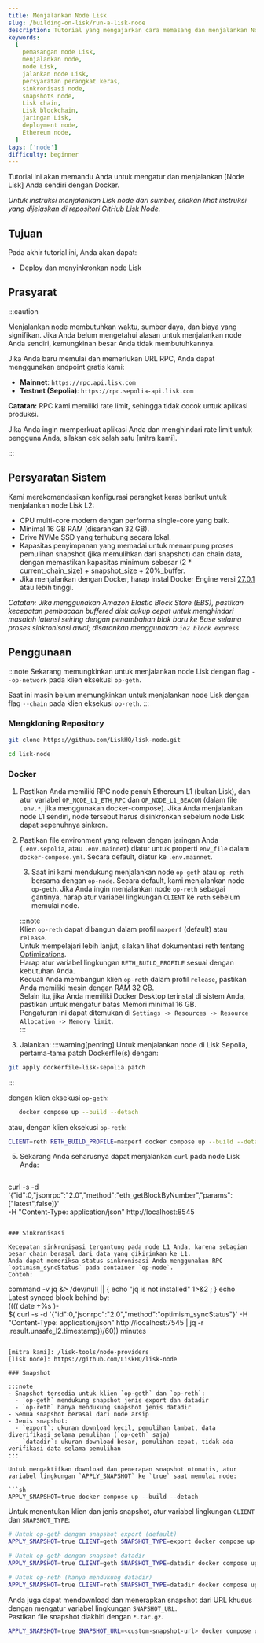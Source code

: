 ```yaml
---
title: Menjalankan Node Lisk
slug: /building-on-lisk/run-a-lisk-node
description: Tutorial yang mengajarkan cara memasang dan menjalankan Node Lisk.
keywords:
  [
    pemasangan node Lisk,
    menjalankan node,
    node Lisk,
    jalankan node Lisk,
    persyaratan perangkat keras,
    sinkronisasi node,
    snapshots node,
    Lisk chain,
    Lisk blockchain,
    jaringan Lisk,
    deployment node,
    Ethereum node,
  ]
tags: ['node']
difficulty: beginner
---
```


Tutorial ini akan memandu Anda untuk mengatur dan menjalankan [Node Lisk] Anda sendiri dengan Docker.  
  
*Untuk instruksi menjalankan Lisk node dari sumber, silakan lihat instruksi yang dijelaskan di repositori GitHub [Lisk Node](https://github.com/LiskHQ/lisk-node?tab=readme-ov-file#source).*

## Tujuan

Pada akhir tutorial ini, Anda akan dapat:

- Deploy dan menyinkronkan node Lisk

## Prasyarat

:::caution

Menjalankan node membutuhkan waktu, sumber daya, dan biaya yang signifikan. Jika Anda belum mengetahui alasan untuk menjalankan node Anda sendiri, kemungkinan besar Anda tidak membutuhkannya.

Jika Anda baru memulai dan memerlukan URL RPC, Anda dapat menggunakan endpoint gratis kami:

- **Mainnet**: `https://rpc.api.lisk.com`
- **Testnet (Sepolia)**: `https://rpc.sepolia-api.lisk.com`

**Catatan:** RPC kami memiliki rate limit, sehingga tidak cocok untuk aplikasi produksi.

Jika Anda ingin memperkuat aplikasi Anda dan menghindari rate limit untuk pengguna Anda, silakan cek salah satu [mitra kami].

:::

## Persyaratan Sistem

Kami merekomendasikan konfigurasi perangkat keras berikut untuk menjalankan node Lisk L2:
- CPU multi-core modern dengan performa single-core yang baik.  
- Minimal 16 GB RAM (disarankan 32 GB).  
- Drive NVMe SSD yang terhubung secara lokal.  
- Kapasitas penyimpanan yang memadai untuk menampung proses pemulihan snapshot (jika memulihkan dari snapshot) dan chain data, dengan memastikan kapasitas minimum sebesar (2 * current_chain_size) + snapshot_size + 20%_buffer.  
- Jika menjalankan dengan Docker, harap instal Docker Engine versi [27.0.1](https://docs.docker.com/engine/release-notes/27.0/) atau lebih tinggi.  

*Catatan: Jika menggunakan Amazon Elastic Block Store (EBS), pastikan kecepatan pembacaan buffered disk cukup cepat untuk menghindari masalah latensi seiring dengan penambahan blok baru ke Base selama proses sinkronisasi awal; disarankan menggunakan `io2 block express`.*

## Penggunaan

:::note
Sekarang memungkinkan untuk menjalankan node Lisk dengan flag `--op-network` pada klien eksekusi `op-geth`.

Saat ini masih belum memungkinkan untuk menjalankan node Lisk dengan flag `--chain` pada klien eksekusi `op-reth`.
:::

### Mengkloning Repository

```sh
git clone https://github.com/LiskHQ/lisk-node.git
```

```sh
cd lisk-node
```

### Docker

1. Pastikan Anda memiliki RPC node penuh Ethereum L1 (bukan Lisk), dan atur variabel `OP_NODE_L1_ETH_RPC` dan `OP_NODE_L1_BEACON` (dalam file `.env.*`, jika menggunakan docker-compose).
   Jika Anda menjalankan node L1 sendiri, node tersebut harus disinkronkan sebelum node Lisk dapat sepenuhnya sinkron.
2. Pastikan file environment yang relevan dengan jaringan Anda (`.env.sepolia`, atau `.env.mainnet`) diatur untuk properti `env_file` dalam `docker-compose.yml`. Secara default, diatur ke `.env.mainnet`.

   3. Saat ini kami mendukung menjalankan node `op-geth` atau `op-reth` bersama dengan `op-node`. Secara default, kami menjalankan node `op-geth`. Jika Anda ingin menjalankan node `op-reth` sebagai gantinya, harap atur variabel lingkungan `CLIENT` ke `reth` sebelum memulai node.  

   :::note  
   Klien `op-reth` dapat dibangun dalam profil `maxperf` (default) atau `release`.  
   Untuk mempelajari lebih lanjut, silakan lihat dokumentasi reth tentang [Optimizations](https://github.com/paradigmxyz/reth/blob/main/book/installation/source.md#optimizations).  
   Harap atur variabel lingkungan `RETH_BUILD_PROFILE` sesuai dengan kebutuhan Anda.  
   Kecuali Anda membangun klien `op-reth` dalam profil `release`, pastikan Anda memiliki mesin dengan RAM 32 GB.  
   Selain itu, jika Anda memiliki Docker Desktop terinstal di sistem Anda, pastikan untuk mengatur batas Memori minimal 16 GB.  
   Pengaturan ini dapat ditemukan di `Settings -> Resources -> Resource Allocation -> Memory limit`.  
   :::

4. Jalankan:
:::warning[penting] 
Untuk menjalankan node di Lisk Sepolia, pertama-tama patch Dockerfile(s) dengan:  
```sh  
git apply dockerfile-lisk-sepolia.patch  
```
:::  

dengan klien eksekusi `op-geth`:  

```sh
   docker compose up --build --detach
   ```

atau, dengan klien eksekusi `op-reth`:  

```sh  
CLIENT=reth RETH_BUILD_PROFILE=maxperf docker compose up --build --detach  
```  
5. Sekarang Anda seharusnya dapat menjalankan `curl` pada node Lisk Anda:  
```sh

   ```
   curl -s -d '{"id":0,"jsonrpc":"2.0","method":"eth_getBlockByNumber","params":["latest",false]}' \
     -H "Content-Type: application/json" http://localhost:8545
   ```

### Sinkronisasi

Kecepatan sinkronisasi tergantung pada node L1 Anda, karena sebagian besar chain berasal dari data yang dikirimkan ke L1.
Anda dapat memeriksa status sinkronisasi Anda menggunakan RPC `optimism_syncStatus` pada container `op-node`.
Contoh:

```
command -v jq  &> /dev/null || { echo "jq is not installed" 1>&2 ; }
echo Latest synced block behind by: \
$((($( date +%s )-\
$( curl -s -d '{"id":0,"jsonrpc":"2.0","method":"optimism_syncStatus"}' -H "Content-Type: application/json" http://localhost:7545 |
   jq -r .result.unsafe_l2.timestamp))/60)) minutes
```

[mitra kami]: /lisk-tools/node-providers
[lisk node]: https://github.com/LiskHQ/lisk-node  

### Snapshot

:::note  
- Snapshot tersedia untuk klien `op-geth` dan `op-reth`:  
  - `op-geth` mendukung snapshot jenis export dan datadir  
  - `op-reth` hanya mendukung snapshot jenis datadir  
- Semua snapshot berasal dari node arsip  
- Jenis snapshot:  
  - `export`: ukuran download kecil, pemulihan lambat, data diverifikasi selama pemulihan (`op-geth` saja)  
  - `datadir`: ukuran download besar, pemulihan cepat, tidak ada verifikasi data selama pemulihan  
:::  

Untuk mengaktifkan download dan penerapan snapshot otomatis, atur variabel lingkungan `APPLY_SNAPSHOT` ke `true` saat memulai node:  

```sh  
APPLY_SNAPSHOT=true docker compose up --build --detach  
```  
Untuk menentukan klien dan jenis snapshot, atur variabel lingkungan `CLIENT` dan `SNAPSHOT_TYPE`:  

```sh  
# Untuk op-geth dengan snapshot export (default)  
APPLY_SNAPSHOT=true CLIENT=geth SNAPSHOT_TYPE=export docker compose up --build --detach  

# Untuk op-geth dengan snapshot datadir  
APPLY_SNAPSHOT=true CLIENT=geth SNAPSHOT_TYPE=datadir docker compose up --build --detach  

# Untuk op-reth (hanya mendukung datadir)  
APPLY_SNAPSHOT=true CLIENT=reth SNAPSHOT_TYPE=datadir docker compose up --build --detach  
```  

Anda juga dapat mendownload dan menerapkan snapshot dari URL khusus dengan mengatur variabel lingkungan `SNAPSHOT_URL`.  
Pastikan file snapshot diakhiri dengan `*.tar.gz`. 

```sh  
APPLY_SNAPSHOT=true SNAPSHOT_URL=<custom-snapshot-url> docker compose up --build --detach  
```
